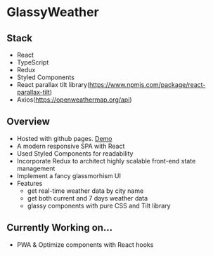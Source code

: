 # GlassyWeather

## Stack
- React
- TypeScript
- Redux
- Styled Components
- React parallax tilt library(https://www.npmjs.com/package/react-parallax-tilt)
- Axios(https://openweathermap.org/api)

## Overview
- Hosted with github pages. [Demo](https://chj2788.github.io/glassyweather/)
- A modern responsive SPA with React
- Used Styled Components for readability
- Incorporate Redux to architect highly scalable front-end state management
- Implement a fancy glassmorhism UI
- Features
  - get real-time weather data by city name
  - get both current and 7 days weather data
  - glassy components with pure CSS and Tilt library

## Currently Working on...
- PWA & Optimize components with React hooks
